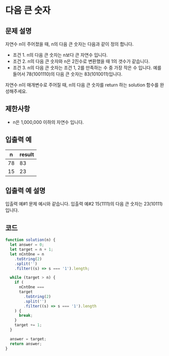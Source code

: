 # 다음 큰 숫자

## 문제 설명

자연수 n이 주어졌을 때, n의 다음 큰 숫자는 다음과 같이 정의 합니다.

- 조건 1. n의 다음 큰 숫자는 n보다 큰 자연수 입니다.
- 조건 2. n의 다음 큰 숫자와 n은 2진수로 변환했을 때 1의 갯수가 같습니다.
- 조건 3. n의 다음 큰 숫자는 조건 1, 2를 만족하는 수 중 가장 작은 수 입니다.
  예를 들어서 78(1001110)의 다음 큰 숫자는 83(1010011)입니다.

자연수 n이 매개변수로 주어질 때, n의 다음 큰 숫자를 return 하는 solution 함수를 완성해주세요.

## 제한사항

- n은 1,000,000 이하의 자연수 입니다.

## 입출력 예

| n   | result |
| --- | ------ |
| 78  | 83     |
| 15  | 23     |

## 입출력 예 설명

입출력 예#1
문제 예시와 같습니다.
입출력 예#2
15(1111)의 다음 큰 숫자는 23(10111)입니다.

## 코드

```js
function solution(n) {
  let answer = 0;
  let target = n + 1;
  let nCntOne = n
    .toString(2)
    .split('')
    .filter((s) => s === '1').length;

  while (target > n) {
    if (
      nCntOne ===
      target
        .toString(2)
        .split('')
        .filter((s) => s === '1').length
    ) {
      break;
    }
    target += 1;
  }

  answer = target;
  return answer;
}
```
